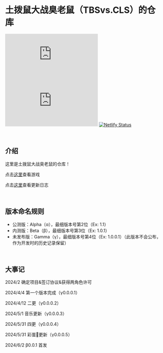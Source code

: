 # 土拨鼠大战臭老鼠（TBSvs.CLS）的仓库

[![Stars](https://img.shields.io/github/stars/Michaelshenmo/TBSvs.CLS?style=flat&logo=data:image/svg%2bxml;base64,PHN2ZyB4bWxucz0iaHR0cDovL3d3dy53My5vcmcvMjAwMC9zdmciIHZlcnNpb249IjEiIHdpZHRoPSIxNiIgaGVpZ2h0PSIxNiI+PHBhdGggZD0iTTggLjI1YS43NS43NSAwIDAgMSAuNjczLjQxOGwxLjg4MiAzLjgxNSA0LjIxLjYxMmEuNzUuNzUgMCAwIDEgLjQxNiAxLjI3OWwtMy4wNDYgMi45Ny43MTkgNC4xOTJhLjc1MS43NTEgMCAwIDEtMS4wODguNzkxTDggMTIuMzQ3bC0zLjc2NiAxLjk4YS43NS43NSAwIDAgMS0xLjA4OC0uNzlsLjcyLTQuMTk0TC44MTggNi4zNzRhLjc1Ljc1IDAgMCAxIC40MTYtMS4yOGw0LjIxLS42MTFMNy4zMjcuNjY4QS43NS43NSAwIDAgMSA4IC4yNVoiIGZpbGw9IiNlYWM1NGYiLz48L3N2Zz4=&logoSize=auto&label=Stars&labelColor=666666&color=eac54f)](https://github.com/Michaelshenmo/TBSvs.CLS/stargazers)
[![Issues](https://img.shields.io/github/issues/Michaelshenmo/TBSvs.CLS?style=flat&label=Issues&labelColor=666666&color=1a7f37)](https://github.com/Michaelshenmo/TBSvs.CLS/issues)
[![Netlify Status](https://api.netlify.com/api/v1/badges/c49b453b-cb50-4ab9-b99e-35d02613c088/deploy-status)](https://app.netlify.com/sites/msyarkgame/deploys)

<br/>

## 介绍

这里是土拨鼠大战臭老鼠的仓库！

点击[这里](https://michaelshenmo.github.io/)查看游戏

点击[这里](https://michaelshenmo.github.io/TBSvs.CLS/Updatelog)查看更新日志

<br/>

## 版本命名规则
- 公测版：Alpha（α），最细版本号第2位（Ex: 1.1）
- 内测版：Beta（β），最细版本号第3位（Ex: 1.0.1）
- 未发布版：Gamma（γ），最细版本号第4位（Ex: 1.0.0.1）（此版本不会公布，作为开发时的历史记录保留）

<br/>

## 大事记

2024/2 确定项目&签订协议&获得两角色许可

2024/4/4 第一个版本完成（γ0.0.0.1）

2024/4/12 二更（γ0.0.0.2）

2024/5/1 音乐更新（γ0.0.0.3）

2024/5/31 四更（γ0.0.0.4）

2024/5/31 彩蛋🥚更新（γ0.0.0.5）

2024/6/2 β0.0.1 首发

<br/>